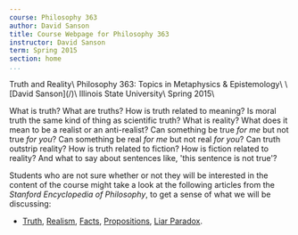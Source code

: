 ```yaml
---
course: Philosophy 363
author: David Sanson 
title: Course Webpage for Philosophy 363
instructor: David Sanson
term: Spring 2015 
section: home
...
```



<div class="centered">
Truth and Reality\
Philosophy 363: Topics in Metaphysics & Epistemology\
\
[David Sanson](/)\
Illinois State University\
Spring 2015\
</div>

What is truth? What are truths? How is truth related to meaning? Is moral
truth the same kind of thing as scientific truth? What is reality? What does
it mean to be a realist or an anti-realist? Can something be true *for me* but
not true *for you*? Can something be real *for me* but not real *for you*? Can truth
outstrip reality? How is truth related to fiction? How is fiction related to
reality? And what to say about sentences like, 'this sentence is not true'?

Students who are not sure whether or not they will be interested in the
content of the course might take a look at the following articles from the
*Stanford Encyclopedia of Philosophy*, to get a sense of what we will be
discussing:

-   [Truth][], [Realism][], [Facts][], [Propositions][], [Liar Paradox][].

  [Truth]: http://plato.stanford.edu/entries/truth/
  [Realism]: http://plato.stanford.edu/entries/realism/
  [Facts]: http://plato.stanford.edu/entries/facts/
  [Propositions]: http://plato.stanford.edu/entries/propositions/
  [Liar Paradox]: http://plato.stanford.edu/entries/liar-paradox/
    

